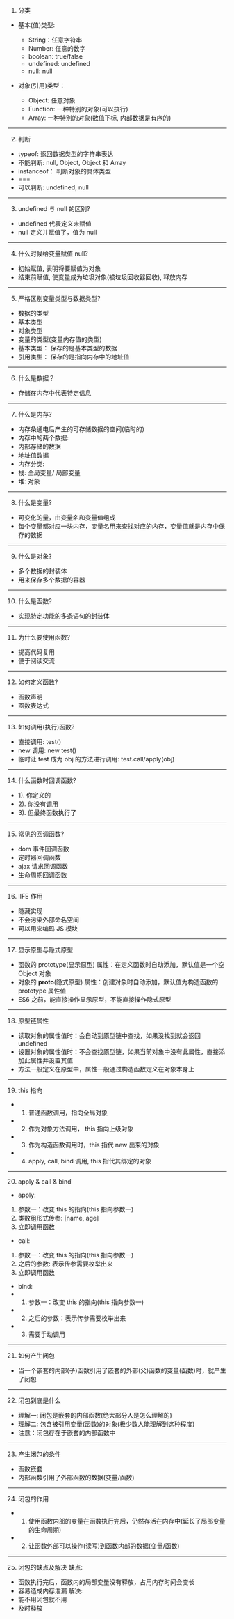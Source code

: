 1. 分类
* 基本(值)类型:
  * String：任意字符串
  * Number: 任意的数字
  * boolean: true/false
  * undefined: undefined
  * null: null

* 对象(引用)类型：
  * Object: 任意对象
  * Function: 一种特别的对象(可以执行)
  * Array: 一种特别的对象(数值下标, 内部数据是有序的)

---

2. 判断
  * typeof: 返回数据类型的字符串表达
   * 不能判断: null, Object, Object 和 Array
  * instanceof： 判断对象的具体类型
  * ===
   * 可以判断: undefined, null

---

3. undefined 与 null 的区别?
 * undefined 代表定义未赋值
 * null 定义并赋值了，值为 null

---

4. 什么时候给变量赋值 null?
 * 初始赋值, 表明将要赋值为对象
 * 结束前赋值, 使变量成为垃圾对象(被垃圾回收器回收), 释放内存

---

5. 严格区别变量类型与数据类型?
 * 数据的类型
  * 基本类型
  * 对象类型
* 变量的类型(变量内存值的类型)
 * 基本类型： 保存的是基本类型的数据
 * 引用类型： 保存的是指向内存中的地址值

---

6. 什么是数据？
 * 存储在内存中代表特定信息

---

7. 什么是内存?
 * 内存条通电后产生的可存储数据的空间(临时的)
 * 内存中的两个数据:
  * 内部存储的数据
  * 地址值数据
 * 内存分类:
  * 栈: 全局变量/ 局部变量
  * 堆: 对象

---

8. 什么是变量?
 * 可变化的量，由变量名和变量值组成
 * 每个变量都对应一块内存，变量名用来查找对应的内存，变量值就是内存中保存的数据

---

9. 什么是对象?
 * 多个数据的封装体
 * 用来保存多个数据的容器

---

10. 什么是函数?
 * 实现特定功能的多条语句的封装体

---

11. 为什么要使用函数?
 * 提高代码复用
 * 便于阅读交流

---

12. 如何定义函数?
 * 函数声明
 * 函数表达式

---

13. 如何调用(执行)函数?
 * 直接调用: test()
 * new 调用: new test()
 * 临时让 test 成为 obj 的方法进行调用: test.call/apply(obj)

---

14. 什么函数时回调函数?
 * 1). 你定义的
 * 2). 你没有调用
 * 3). 但最终函数执行了

---

15. 常见的回调函数?
 * dom 事件回调函数
 * 定时器回调函数
 * ajax 请求回调函数
 * 生命周期回调函数

---

16. IIFE 作用
 * 隐藏实现
 * 不会污染外部命名空间
 * 可以用来编码 JS 模块

---

17. 显示原型与隐式原型
 * 函数的 prototype(显示原型) 属性：在定义函数时自动添加，默认值是一个空 Object 对象
 * 对象的 __proto__(隐式原型) 属性：创建对象时自动添加，默认值为构造函数的 prototype 属性值
 * ES6 之前，能直接操作显示原型，不能直接操作隐式原型

---

18. 原型链属性
 * 读取对象的属性值时：会自动到原型链中查找，如果没找到就会返回 undefined
 * 设置对象的属性值时：不会查找原型链，如果当前对象中没有此属性，直接添加此属性并设置其值
 * 方法一般定义在原型中，属性一般通过构造函数定义在对象本身上

 ---

 19. this 指向
 * 1. 普通函数调用，指向全局对象
 * 2. 作为对象方法调用， this 指向上级对象
 * 3. 作为构造函数调用时，this 指代 new 出来的对象
 * 4. apply, call, bind 调用, this 指代其绑定的对象

---

20. apply & call & bind
 * apply: 
  1. 参数一：改变 this 的指向(this 指向参数一)
  2. 类数组形式传参: [name, age]
  3. 立即调用函数
 * call: 
  1. 参数一：改变 this 的指向(this 指向参数一)
  2. 之后的参数: 表示传参需要枚举出来
  3. 立即调用函数
* bind:
 * 1. 参数一：改变 this 的指向(this 指向参数一)
 * 2. 之后的参数：表示传参需要枚举出来
 * 3. 需要手动调用

 ---

 21. 如何产生闭包
  * 当一个嵌套的内部(子)函数引用了嵌套的外部(父)函数的变量(函数)时，就产生了闭包

---

22. 闭包到底是什么
 * 理解一: 闭包是嵌套的内部函数(绝大部分人是怎么理解的)
 * 理解二: 包含被引用变量(函数)的对象(极少数人能理解到这种程度)
 * 注意：闭包存在于嵌套的内部函数中

---

23. 产生闭包的条件
 * 函数嵌套
 * 内部函数引用了外部函数的数据(变量/函数)

---

24. 闭包的作用
 * 1. 使用函数内部的变量在函数执行完后，仍然存活在内存中(延长了局部变量的生命周期)
 * 2. 让函数外部可以操作(读写)到函数内部的数据(变量/函数)

---

25. 闭包的缺点及解决
 缺点:
 * 函数执行完后，函数内的局部变量没有释放，占用内存时间会变长
 * 容易造成内存泄漏
 解决:
 * 能不用闭包就不用
 * 及时释放